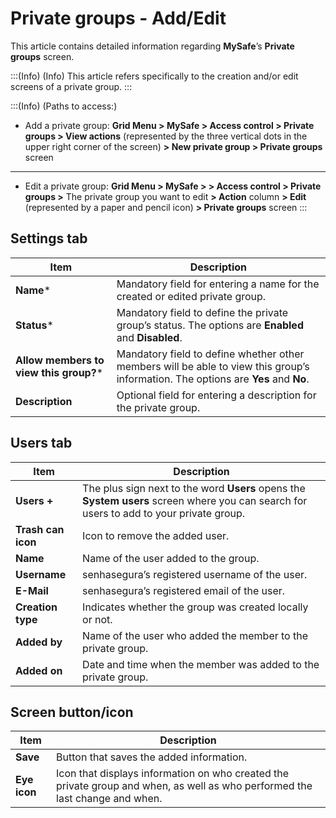 # Private groups - Add/Edit

This article contains detailed information regarding **MySafe**’s **Private groups** screen. 

:::(Info) (Info)
This article refers specifically to the creation and/or edit screens of a private group.
:::

:::(Info) (Paths to access:)

* Add a private group:
**Grid Menu > MySafe > Access control > Private groups > View actions** (represented by the three vertical dots in the upper right corner of the screen) **> New private group > Private groups** screen 
----

* Edit a private group:
**Grid Menu > MySafe > > Access control > Private groups >** The private group you want to edit **> Action** column **> Edit** (represented by a paper and pencil icon) **> Private groups** screen
:::

## Settings tab



| Item | Description |
| --- | --- |
|**Name*** | Mandatory field for entering a name for the created or edited private group. |
| **Status*** | Mandatory field to define the private group’s status. The options are **Enabled** and **Disabled**. |
| **Allow members to view this group?*** | Mandatory field to define whether other members will be able to view this group’s information. The options are **Yes** and **No**. |
| **Description** | Optional field for entering a description for the private group. |

## Users tab


| Item | Description |
| --- | --- |
| **Users +** | The plus sign next to the word **Users** opens the **System users** screen where you can search for users to add to your private group. |
| **Trash can icon** | Icon to remove the added user. |
| **Name** |  Name of the user added to the group. |
| **Username** | senhasegura’s registered username of the user. |
| **E-Mail** | senhasegura’s registered email of the user. |
| **Creation type** | Indicates whether the group was created locally or not. |
| **Added by** | Name of the user who added the member to the private group. |
| **Added on** | Date and time when the member was added to the private group. |

## Screen button/icon

| Item | Description |
| --- | --- |
| **Save** | Button that saves the added information. |
| **Eye icon** | Icon that displays information on who created the private group and when, as well as who performed the last change and when. |